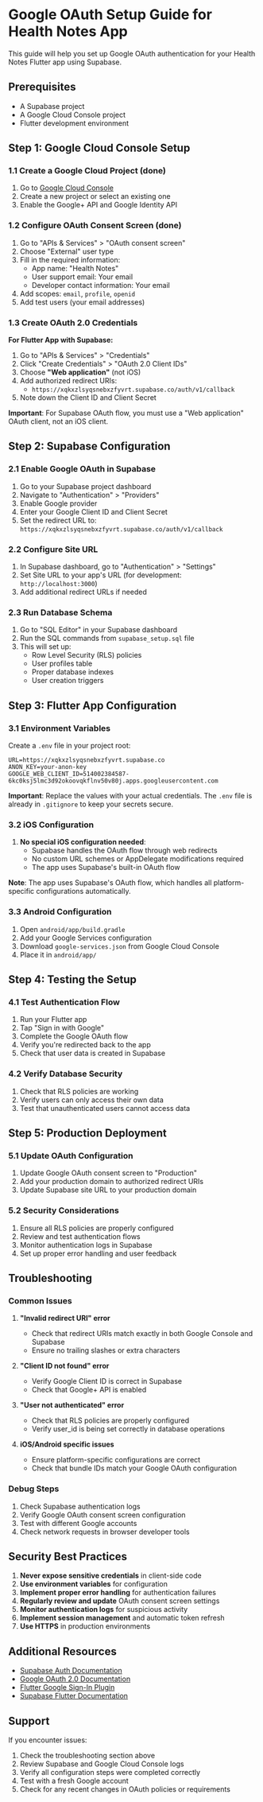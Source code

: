 # Google OAuth Setup Guide for Health Notes App

This guide will help you set up Google OAuth authentication for your Health Notes Flutter app using Supabase.

## Prerequisites

- A Supabase project
- A Google Cloud Console project
- Flutter development environment

## Step 1: Google Cloud Console Setup

### 1.1 Create a Google Cloud Project (done)
1. Go to [Google Cloud Console](https://console.cloud.google.com/)
2. Create a new project or select an existing one
3. Enable the Google+ API and Google Identity API

### 1.2 Configure OAuth Consent Screen (done)
1. Go to "APIs & Services" > "OAuth consent screen"
2. Choose "External" user type
3. Fill in the required information:
   - App name: "Health Notes"
   - User support email: Your email
   - Developer contact information: Your email
4. Add scopes: `email`, `profile`, `openid`
5. Add test users (your email addresses)

### 1.3 Create OAuth 2.0 Credentials

**For Flutter App with Supabase:**
1. Go to "APIs & Services" > "Credentials"
2. Click "Create Credentials" > "OAuth 2.0 Client IDs"
3. Choose **"Web application"** (not iOS)
4. Add authorized redirect URIs:
   - `https://xqkxzlsyqsnebxzfyvrt.supabase.co/auth/v1/callback`
5. Note down the Client ID and Client Secret

**Important**: For Supabase OAuth flow, you must use a "Web application" OAuth client, not an iOS client.



## Step 2: Supabase Configuration

### 2.1 Enable Google OAuth in Supabase
1. Go to your Supabase project dashboard
2. Navigate to "Authentication" > "Providers"
3. Enable Google provider
4. Enter your Google Client ID and Client Secret
5. Set the redirect URL to: `https://xqkxzlsyqsnebxzfyvrt.supabase.co/auth/v1/callback`

### 2.2 Configure Site URL
1. In Supabase dashboard, go to "Authentication" > "Settings"
2. Set Site URL to your app's URL (for development: `http://localhost:3000`)
3. Add additional redirect URLs if needed

### 2.3 Run Database Schema
1. Go to "SQL Editor" in your Supabase dashboard
2. Run the SQL commands from `supabase_setup.sql` file
3. This will set up:
   - Row Level Security (RLS) policies
   - User profiles table
   - Proper database indexes
   - User creation triggers

## Step 3: Flutter App Configuration

### 3.1 Environment Variables
Create a `.env` file in your project root:
```
URL=https://xqkxzlsyqsnebxzfyvrt.supabase.co
ANON_KEY=your-anon-key
GOOGLE_WEB_CLIENT_ID=514002384587-6kc0ksj5lmc3d92okoovqkflnv50v80j.apps.googleusercontent.com
```

**Important**: Replace the values with your actual credentials. The `.env` file is already in `.gitignore` to keep your secrets secure.

### 3.2 iOS Configuration
1. **No special iOS configuration needed**:
   - Supabase handles the OAuth flow through web redirects
   - No custom URL schemes or AppDelegate modifications required
   - The app uses Supabase's built-in OAuth flow

**Note**: The app uses Supabase's OAuth flow, which handles all platform-specific configurations automatically.

### 3.3 Android Configuration
1. Open `android/app/build.gradle`
2. Add your Google Services configuration
3. Download `google-services.json` from Google Cloud Console
4. Place it in `android/app/`

## Step 4: Testing the Setup

### 4.1 Test Authentication Flow
1. Run your Flutter app
2. Tap "Sign in with Google"
3. Complete the Google OAuth flow
4. Verify you're redirected back to the app
5. Check that user data is created in Supabase

### 4.2 Verify Database Security
1. Check that RLS policies are working
2. Verify users can only access their own data
3. Test that unauthenticated users cannot access data

## Step 5: Production Deployment

### 5.1 Update OAuth Configuration
1. Update Google OAuth consent screen to "Production"
2. Add your production domain to authorized redirect URIs
3. Update Supabase site URL to your production domain

### 5.2 Security Considerations
1. Ensure all RLS policies are properly configured
2. Review and test authentication flows
3. Monitor authentication logs in Supabase
4. Set up proper error handling and user feedback

## Troubleshooting

### Common Issues

1. **"Invalid redirect URI" error**
   - Check that redirect URIs match exactly in both Google Console and Supabase
   - Ensure no trailing slashes or extra characters

2. **"Client ID not found" error**
   - Verify Google Client ID is correct in Supabase
   - Check that Google+ API is enabled

3. **"User not authenticated" error**
   - Check that RLS policies are properly configured
   - Verify user_id is being set correctly in database operations

4. **iOS/Android specific issues**
   - Ensure platform-specific configurations are correct
   - Check that bundle IDs match your Google OAuth configuration

### Debug Steps

1. Check Supabase authentication logs
2. Verify Google OAuth consent screen configuration
3. Test with different Google accounts
4. Check network requests in browser developer tools

## Security Best Practices

1. **Never expose sensitive credentials** in client-side code
2. **Use environment variables** for configuration
3. **Implement proper error handling** for authentication failures
4. **Regularly review and update** OAuth consent screen settings
5. **Monitor authentication logs** for suspicious activity
6. **Implement session management** and automatic token refresh
7. **Use HTTPS** in production environments

## Additional Resources

- [Supabase Auth Documentation](https://supabase.com/docs/guides/auth)
- [Google OAuth 2.0 Documentation](https://developers.google.com/identity/protocols/oauth2)
- [Flutter Google Sign-In Plugin](https://pub.dev/packages/google_sign_in)
- [Supabase Flutter Documentation](https://supabase.com/docs/reference/dart)

## Support

If you encounter issues:
1. Check the troubleshooting section above
2. Review Supabase and Google Cloud Console logs
3. Verify all configuration steps were completed correctly
4. Test with a fresh Google account
5. Check for any recent changes in OAuth policies or requirements
